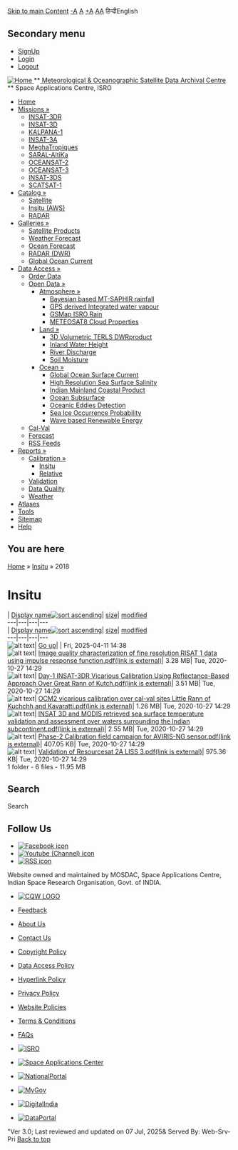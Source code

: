 [Skip to main Content](https://www.mosdac.gov.in/node/940/40?sort=desc&order=Display%2Bname#main-content "Skip to main Content")
[-A](javascript:;) [A](javascript:;) [+A](javascript:;)
[A](javascript:drupalHighContrast.enableStyles\(\))[A](javascript:drupalHighContrast.disableStyles\(\))
हिन्दीEnglish
## Secondary menu
  * [SignUp](https://www.mosdac.gov.in/internal/registration)
  * [Login](https://www.mosdac.gov.in/internal/uops)
  * [Logout](https://www.mosdac.gov.in/internal/logout)

[ ![Home](https://www.mosdac.gov.in/sites/default/files/mosdac_small.png) ](https://www.mosdac.gov.in/ "Home")
**[ Meteorological & Oceanographic Satellite Data Archival Centre](https://www.mosdac.gov.in/ "Home") **
Space Applications Centre, ISRO 
  * [Home](https://www.mosdac.gov.in/)
  * [Missions »](https://www.mosdac.gov.in/node/940/40?sort=desc&order=Display%2Bname)
    * [INSAT-3DR](https://www.mosdac.gov.in/insat-3dr)
    * [INSAT-3D](https://www.mosdac.gov.in/insat-3d)
    * [KALPANA-1](https://www.mosdac.gov.in/kalpana-1)
    * [INSAT-3A](https://www.mosdac.gov.in/insat-3a)
    * [MeghaTropiques](https://www.mosdac.gov.in/megha-tropiques)
    * [SARAL-AltiKa](https://www.mosdac.gov.in/saral-altika)
    * [OCEANSAT-2](https://www.mosdac.gov.in/oceansat-2)
    * [OCEANSAT-3](https://www.mosdac.gov.in/oceansat-3)
    * [INSAT-3DS](https://www.mosdac.gov.in/insat-3ds)
    * [SCATSAT-1](https://www.mosdac.gov.in/scatsat-1)
  * [Catalog »](https://www.mosdac.gov.in/node/940/40?sort=desc&order=Display%2Bname)
    * [Satellite](https://www.mosdac.gov.in/internal/catalog-satellite)
    * [Insitu (AWS)](https://www.mosdac.gov.in/internal/catalog-insitu)
    * [RADAR](https://www.mosdac.gov.in/internal/catalog-radar)
  * [Galleries »](https://www.mosdac.gov.in/node/940/40?sort=desc&order=Display%2Bname)
    * [Satellite Products](https://www.mosdac.gov.in/internal/gallery)
    * [Weather Forecast](https://www.mosdac.gov.in/internal/gallery/weather)
    * [Ocean Forecast](https://www.mosdac.gov.in/internal/gallery/ocean)
    * [RADAR (DWR)](https://www.mosdac.gov.in/internal/gallery/dwr)
    * [Global Ocean Current](https://www.mosdac.gov.in/internal/gallery/current)
  * [Data Access »](https://www.mosdac.gov.in/node/940/40?sort=desc&order=Display%2Bname)
    * [Order Data](https://www.mosdac.gov.in/internal/uops)
    * [Open Data »](https://www.mosdac.gov.in/node/940/40?sort=desc&order=Display%2Bname)
      * [Atmosphere »](https://www.mosdac.gov.in/node/940/40?sort=desc&order=Display%2Bname)
        * [Bayesian based MT-SAPHIR rainfall](https://www.mosdac.gov.in/bayesian-based-mt-saphir-rainfall)
        * [GPS derived Integrated water vapour](https://www.mosdac.gov.in/gps-derived-integrated-water-vapour)
        * [GSMap ISRO Rain](https://www.mosdac.gov.in/gsmap-isro-rain)
        * [METEOSAT8 Cloud Properties](https://www.mosdac.gov.in/meteosat8-cloud-properties)
      * [Land »](https://www.mosdac.gov.in/node/940/40?sort=desc&order=Display%2Bname)
        * [3D Volumetric TERLS DWRproduct](https://www.mosdac.gov.in/3d-volumetric-terls-dwrproduct)
        * [Inland Water Height](https://www.mosdac.gov.in/inland-water-height)
        * [River Discharge](https://www.mosdac.gov.in/river-discharge)
        * [Soil Moisture](https://www.mosdac.gov.in/soil-moisture-0)
      * [Ocean »](https://www.mosdac.gov.in/node/940/40?sort=desc&order=Display%2Bname)
        * [Global Ocean Surface Current](https://www.mosdac.gov.in/global-ocean-surface-current)
        * [High Resolution Sea Surface Salinity](https://www.mosdac.gov.in/high-resolution-sea-surface-salinity)
        * [Indian Mainland Coastal Product](https://www.mosdac.gov.in/indian-mainland-coastal-product)
        * [Ocean Subsurface](https://www.mosdac.gov.in/ocean-subsurface)
        * [Oceanic Eddies Detection](https://www.mosdac.gov.in/oceanic-eddies-detection)
        * [Sea Ice Occurrence Probability](https://www.mosdac.gov.in/sea-ice-occurrence-probability)
        * [Wave based Renewable Energy](https://www.mosdac.gov.in/wave-based-renewable-energy)
    * [Cal-Val](https://www.mosdac.gov.in/internal/calval-data)
    * [Forecast](https://www.mosdac.gov.in/internal/forecast-menu)
    * [RSS Feeds](https://www.mosdac.gov.in/rss-feed "ISROCast")
  * [Reports »](https://www.mosdac.gov.in/node/940/40?sort=desc&order=Display%2Bname)
    * [Calibration »](https://www.mosdac.gov.in/node/940/40?sort=desc&order=Display%2Bname)
      * [Insitu](https://www.mosdac.gov.in/insitu)
      * [Relative](https://www.mosdac.gov.in/calibration-reports)
    * [Validation](https://www.mosdac.gov.in/validation-reports)
    * [Data Quality](https://www.mosdac.gov.in/data-quality)
    * [Weather](https://www.mosdac.gov.in/weather-reports)
  * [Atlases](https://www.mosdac.gov.in/atlases)
  * [Tools](https://www.mosdac.gov.in/tools)
  * [Sitemap](https://www.mosdac.gov.in/sitemap)
  * [Help](https://www.mosdac.gov.in/help)


## You are here
[Home](https://www.mosdac.gov.in/) » [Insitu](https://www.mosdac.gov.in/node/940/12) » 2018
# Insitu
| [Display name![sort ascending](https://www.mosdac.gov.in/misc/arrow-asc.png)](https://www.mosdac.gov.in/node/940/40?sort=asc&order=Display%20name "sort by Display name")| [size](https://www.mosdac.gov.in/node/940/40?sort=asc&order=size "sort by size")| [modified](https://www.mosdac.gov.in/node/940/40?sort=asc&order=modified "sort by modified")  
---|---|---|---  
| [Display name![sort ascending](https://www.mosdac.gov.in/misc/arrow-asc.png)](https://www.mosdac.gov.in/node/940/40?sort=asc&order=Display%20name "sort by Display name")| [size](https://www.mosdac.gov.in/node/940/40?sort=asc&order=size "sort by size")| [modified](https://www.mosdac.gov.in/node/940/40?sort=asc&order=modified "sort by modified")  
---|---|---|---  
![alt text](https://www.mosdac.gov.in/sites/all/modules/filebrowser/icons/folder-parent.png)| [Go up](https://www.mosdac.gov.in/insitu?sort=desc&order=Display%252Bname)| | Fri, 2025-04-11 14:38  
![alt text](https://www.mosdac.gov.in/sites/all/modules/filebrowser/icons/application-pdf.png)| [Image quality characterization of fine resolution RISAT 1 data using impulse response function.pdf(link is external)](https://www.mosdac.gov.in/filebrowser/download/167)| 3.28 MB| Tue, 2020-10-27 14:29  
![alt text](https://www.mosdac.gov.in/sites/all/modules/filebrowser/icons/application-pdf.png)| [Day-1 INSAT-3DR Vicarious Calibration Using Reflectance-Based Approach Over Great Rann of Kutch.pdf(link is external)](https://www.mosdac.gov.in/filebrowser/download/168)| 3.51 MB| Tue, 2020-10-27 14:29  
![alt text](https://www.mosdac.gov.in/sites/all/modules/filebrowser/icons/application-pdf.png)| [OCM2 vicarious calibration over cal-val sites Little Rann of Kuchchh and Kavaratti.pdf(link is external)](https://www.mosdac.gov.in/filebrowser/download/169)| 1.26 MB| Tue, 2020-10-27 14:29  
![alt text](https://www.mosdac.gov.in/sites/all/modules/filebrowser/icons/application-pdf.png)| [INSAT 3D and MODIS retrieved sea surface temperature validation and assessment over waters surrounding the Indian subcontinent.pdf(link is external)](https://www.mosdac.gov.in/filebrowser/download/170)| 2.55 MB| Tue, 2020-10-27 14:29  
![alt text](https://www.mosdac.gov.in/sites/all/modules/filebrowser/icons/application-pdf.png)| [Phase-2 Calibration field campaign for AVIRIS-NG sensor.pdf(link is external)](https://www.mosdac.gov.in/filebrowser/download/171)| 407.05 KB| Tue, 2020-10-27 14:29  
![alt text](https://www.mosdac.gov.in/sites/all/modules/filebrowser/icons/application-pdf.png)| [Validation of Resourcesat 2A LISS 3.pdf(link is external)](https://www.mosdac.gov.in/filebrowser/download/172)| 975.36 KB| Tue, 2020-10-27 14:29  
1 folder - 6 files - 11.95 MB
## Search
Search 
## Follow Us
  * [![Facebook icon](https://www.mosdac.gov.in/sites/all/modules/social_media_links/libraries/elegantthemes/PNG/facebook.png)](https://www.facebook.com/mosdac.sac.isro "Facebook")
  * [![Youtube \(Channel\) icon](https://www.mosdac.gov.in/sites/all/modules/social_media_links/libraries/elegantthemes/PNG/youtube.png)](http://www.youtube.com/channel/UCDVkai9WIgY2ZgrlF_08Yeg "Youtube \(Channel\)")
  * [![RSS icon](https://www.mosdac.gov.in/sites/all/modules/social_media_links/libraries/elegantthemes/PNG/rss.png)](https://www.mosdac.gov.in/rss.xml "RSS")


Website owned and maintained by MOSDAC, Space Applications Centre, Indian Space Research Organisation, Govt. of INDIA.
  * [![CQW LOGO](https://www.mosdac.gov.in/docs/cqw_logo.gif)](https://www.mosdac.gov.in/docs/STQC.pdf "Quality Certificate")


  * [Feedback](https://www.mosdac.gov.in/mosdac-feedback)
  * [About Us](https://www.mosdac.gov.in/about-us)
  * [Contact Us](https://www.mosdac.gov.in/contact-us)
  * [Copyright Policy](https://www.mosdac.gov.in/copyright-policy)
  * [Data Access Policy](https://www.mosdac.gov.in/data-access-policy)
  * [Hyperlink Policy](https://www.mosdac.gov.in/hyperlink-policy)
  * [Privacy Policy](https://www.mosdac.gov.in/privacy-policy)
  * [Website Policies](https://www.mosdac.gov.in/website-policies)
  * [Terms & Conditions](https://www.mosdac.gov.in/terms-conditions)
  * [FAQs](https://www.mosdac.gov.in/faq-page)


  * [![ISRO](https://www.mosdac.gov.in/sites/default/files/styles/thumbnail/public/logo-transparent.png?itok=IUS20l-w)](http://www.isro.gov.in)
  * [![Space Applications Center](https://www.mosdac.gov.in/sites/default/files/styles/thumbnail/public/saclogo.png?itok=_Jv4AuIn)](http://www.sac.gov.in)
  * [![NationalPortal](https://www.mosdac.gov.in/sites/default/files/styles/thumbnail/public/india-gov_0.png?itok=yssAPH3m)](http://www.india.gov.in)
  * [![MyGov](https://www.mosdac.gov.in/sites/default/files/styles/thumbnail/public/mygov_0.png?itok=Po-dzdT3)](http://mygov.in/)
  * [![DigitalIndia](https://www.mosdac.gov.in/sites/default/files/styles/thumbnail/public/digital-india_0.png?itok=ntlP7atE)](http://www.digitalindia.gov.in/)
  * [![DataPortal](https://www.mosdac.gov.in/sites/default/files/styles/thumbnail/public/data-gov.png?itok=qYA78FgB)](http://data.gov.in)


"Ver 3.0; Last reviewed and updated on 07 Jul, 2025& Served By: Web-Srv-Pri
[](https://www.mosdac.gov.in/node/940/40?sort=desc&order=Display%2Bname "Previous")[](https://www.mosdac.gov.in/node/940/40?sort=desc&order=Display%2Bname "Next")
[](https://www.mosdac.gov.in/node/940/40?sort=desc&order=Display%2Bname)
[](https://www.mosdac.gov.in/node/940/40?sort=desc&order=Display%2Bname "Previous")[](https://www.mosdac.gov.in/node/940/40?sort=desc&order=Display%2Bname "Next")
[](https://www.mosdac.gov.in/node/940/40?sort=desc&order=Display%2Bname "Close")[](https://www.mosdac.gov.in/node/940/40?sort=desc&order=Display%2Bname)[](https://www.mosdac.gov.in/node/940/40?sort=desc&order=Display%2Bname)[](https://www.mosdac.gov.in/node/940/40?sort=desc&order=Display%2Bname "Pause Slideshow")[](https://www.mosdac.gov.in/node/940/40?sort=desc&order=Display%2Bname "Play Slideshow")
[Back to top](https://www.mosdac.gov.in/node/940/40?sort=desc&order=Display%2Bname#top)
